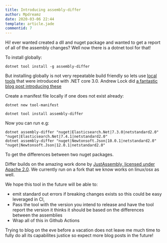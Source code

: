 ```yaml
---
title: Introducing assembly-differ
author: Mpdreamz
date: 2020-03-06 22:44
template: article.jade
commentid: 7
---
```


Hi! ever wanted created a dll and nuget package and wanted to get a report of all of the assembly changes? Well now there is a dotnet tool for that!

To install globally:
```
dotnet tool install -g assembly-differ
```

But installing globally is not very repeatable build friendly so lets use [local tools]() that were introduced with .NET core 3.0. Andrew Lock did [a fantastic blog post introducing these](https://andrewlock.net/new-in-net-core-3-local-tools/)

Create a manifest file locally if one does not exist already:

```
dotnet new tool-manifest
```

```
dotnet tool install assembly-differ
```

Now you can run e.g:

```
dotnet assembly-differ "nuget|Elasticsearch.Net|7.3.0|netstandard2.0" "nuget|Elasticsearch.Net|7.4.1|netstandard2.0"
dotnet assembly-differ "nuget|Newtonsoft.Json|10.0.1|netstandard2.0" "nuget|Newtonsoft.Json|12.0.1|netstandard2.0"
```

To get the differences between two nuget packages. 


Differ builds on the amazing work done by [JustAssembly, licensed under Apache 2.0](https://github.com/telerik/JustAssembly). We currently run on a fork that we know works on linux/osx as well. 

We hope this tool in the future will be able to:

* emit standard out errors if breaking changes exists so this could be easy leveraged in CI,
* Pass the tool with the version you intend to release and have the tool report the version it thinks it should be based on the differences between the assemblies
* Wrap all of this in Github Actions

Trying to blog on the eve before a vacation does not leave me much time to fully do all its capabilites justice so expect more blog posts in the future!

